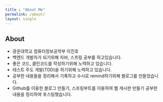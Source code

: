 ```yaml
---
title : "About Me"
permalink: /about/
layout: single
---
```




## About

* 광운대학교 컴퓨터정보공학부 이진호
* 백엔드 개발자가 되기위해 자바, 스프링 공부를 하고있습니다.
* 좋은 코드, 클린코드를 작성하기위해 노력하고 있습니다.
* 테스트 주도 개발(TDD)을 하기위해 노력하고 있습니다.
* 공부한 내용들을 정리해서 기록하고 수시로 remind하기위해 블로그를 만들었습니다.
* Github를 이용한 블로그 만들기, 스프링부트를 이용하여 웹 게시판 만들기 공부한 내용을 정리하여 포스팅했습니다. 

